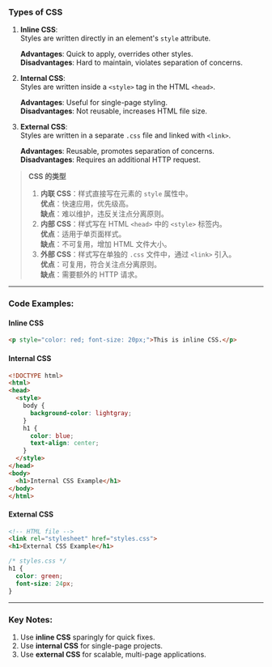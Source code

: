 ### Types of CSS  

1. **Inline CSS**:  
   Styles are written directly in an element's `style` attribute.  

   **Advantages**: Quick to apply, overrides other styles.  
   **Disadvantages**: Hard to maintain, violates separation of concerns.  

2. **Internal CSS**:  
   Styles are written inside a `<style>` tag in the HTML `<head>`.  

   **Advantages**: Useful for single-page styling.  
   **Disadvantages**: Not reusable, increases HTML file size.  

3. **External CSS**:  
   Styles are written in a separate `.css` file and linked with `<link>`.  

   **Advantages**: Reusable, promotes separation of concerns.  
   **Disadvantages**: Requires an additional HTTP request.  

> **CSS 的类型**  
> 1. **内联 CSS**：样式直接写在元素的 `style` 属性中。  
>    **优点**：快速应用，优先级高。  
>    **缺点**：难以维护，违反关注点分离原则。  
> 2. **内部 CSS**：样式写在 HTML `<head>` 中的 `<style>` 标签内。  
>    **优点**：适用于单页面样式。  
>    **缺点**：不可复用，增加 HTML 文件大小。  
> 3. **外部 CSS**：样式写在单独的 `.css` 文件中，通过 `<link>` 引入。  
>    **优点**：可复用，符合关注点分离原则。  
>    **缺点**：需要额外的 HTTP 请求。  

---

### Code Examples:

#### **Inline CSS**
```html
<p style="color: red; font-size: 20px;">This is inline CSS.</p>
```

#### **Internal CSS**
```html
<!DOCTYPE html>
<html>
<head>
  <style>
    body {
      background-color: lightgray;
    }
    h1 {
      color: blue;
      text-align: center;
    }
  </style>
</head>
<body>
  <h1>Internal CSS Example</h1>
</body>
</html>
```

#### **External CSS**
```html
<!-- HTML file -->
<link rel="stylesheet" href="styles.css">
<h1>External CSS Example</h1>
```

```css
/* styles.css */
h1 {
  color: green;
  font-size: 24px;
}
```

---

### Key Notes:
1. Use **inline CSS** sparingly for quick fixes.  
2. Use **internal CSS** for single-page projects.  
3. Use **external CSS** for scalable, multi-page applications.